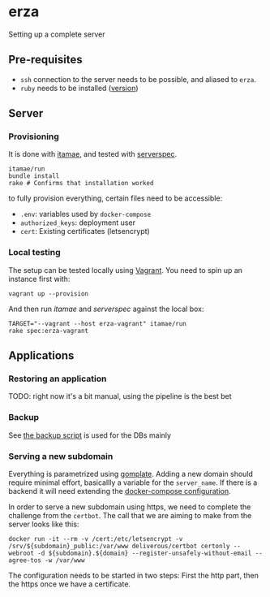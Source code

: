 # erza

Setting up a complete server

## Pre-requisites

- `ssh` connection to the server needs to be possible, and aliased to `erza`.
- `ruby` needs to be installed ([version](./ruby-version))

## Server

### Provisioning

It is done with [itamae](https://github.com/itamae-kitchen/itamae), and tested with [serverspec](https://serverspec.org/).

```
itamae/run
bundle install
rake # Confirms that installation worked
```

to fully provision everything, certain files need to be accessible:

- `.env`: variables used by `docker-compose`
- `authorized_keys`: deployment user
- `cert`: Existing certificates (letsencrypt)

### Local testing

The setup can be tested locally using [Vagrant](https://www.vagrantup.com/). You need to spin up an instance first with:

```
vagrant up --provision
```

And then run _itamae_ and _serverspec_ against the local box:

```
TARGET="--vagrant --host erza-vagrant" itamae/run
rake spec:erza-vagrant
```

## Applications

### Restoring an application

TODO: right now it's a bit manual, using the pipeline is the best bet

### Backup

See [the backup script](./bin/backup) is used for the DBs mainly
    
### Serving a new subdomain

Everything is parametrized using [gomplate](https://docs.gomplate.ca/). Adding a new domain should require minimal effort, basicallly a variable for the `server_name`. If there is a backend it will need extending the [docker-compose configuration](./docker-compose.yml).

In order to serve a new subdomain using https, we need to complete the challenge from the `certbot`. The call that we are aiming to make from the server looks like this:

```
docker run -it --rm -v /cert:/etc/letsencrypt -v /srv/${subdomain}_public:/var/www deliverous/certbot certonly --webroot -d ${subdomain}.${domain} --register-unsafely-without-email --agree-tos -w /var/www
```

The configuration needs to be started in two steps: First the http part, then the https once we have a certificate.
